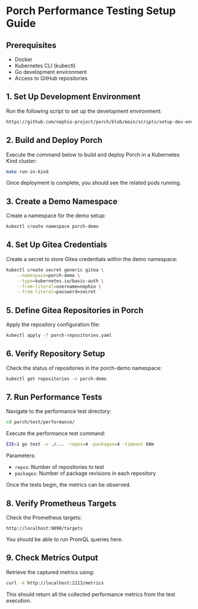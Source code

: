 # Porch Performance Testing Setup Guide

## Prerequisites
- Docker
- Kubernetes CLI (kubectl)
- Go development environment
- Access to GitHub repositories

## 1. Set Up Development Environment
Run the following script to set up the development environment:
```bash
https://github.com/nephio-project/porch/blob/main/scripts/setup-dev-env.sh
```

## 2. Build and Deploy Porch
Execute the command below to build and deploy Porch in a Kubernetes Kind cluster:
```bash
make run-in-kind
```
Once deployment is complete, you should see the related pods running.

## 3. Create a Demo Namespace
Create a namespace for the demo setup:
```bash
kubectl create namespace porch-demo
```

## 4. Set Up Gitea Credentials
Create a secret to store Gitea credentials within the demo namespace:
```bash
kubectl create secret generic gitea \
    --namespace=porch-demo \
    --type=kubernetes.io/basic-auth \
    --from-literal=username=nephio \
    --from-literal=password=secret
```

## 5. Define Gitea Repositories in Porch
Apply the repository configuration file:
```bash
kubectl apply -f porch-repositories.yaml
```

## 6. Verify Repository Setup
Check the status of repositories in the porch-demo namespace:
```bash
kubectl get repositories -n porch-demo
```


## 7. Run Performance Tests
Navigate to the performance test directory:
```bash
cd porch/test/performance/
```

Execute the performance test command:
```bash
E2E=1 go test -v ./... -repos=4 -packages=4 -timeout 60m
```

Parameters:
- `repos`: Number of repositories to test
- `packages`: Number of package revisions in each repository

Once the tests begin, the metrics can be observed.

## 8. Verify Prometheus Targets
Check the Prometheus targets:
```
http://localhost:9090/targets
```
You should be able to run PromQL queries here.

## 9. Check Metrics Output
Retrieve the captured metrics using:
```bash
curl -k http://localhost:2113/metrics
```
This should return all the collected performance metrics from the test execution.